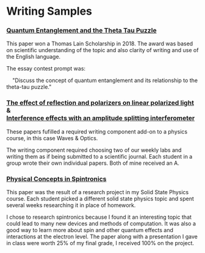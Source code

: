 # Writing Samples 
 
### [Quantum Entanglement and the Theta Tau Puzzle](https://docs.google.com/viewer?url=https://github.com/dxAdam/Writing_Samples/raw/master/use_links_below/QuantumEntanglement.pdf)
 
This paper won a Thomas Lain Scholarship in 2018. The award was based on scientific understanding of the topic and also clarity of writing and use of the English language. 
 
The essay contest prompt was: 

&nbsp; &nbsp; "Discuss the concept of quantum entanglement and its relationship to the theta-tau puzzle." 
 
 
### [The effect of reflection and polarizers on linear polarized light](https://docs.google.com/viewer?url=https://github.com/dxAdam/Writing_Samples/raw/master/use_links_below/PolarizedLight.pdf) &<br>[Interference effects with an amplitude splitting interferometer](https://docs.google.com/viewer?url=https://github.com/dxAdam/Writing_Samples/raw/master/use_links_below/InterferenceEffects.pdf)
 
These papers fufilled a required writing component add-on to a physics course, in this case Waves & Optics.  
     
The writing component required choosing two of our weekly labs and writing them as if being submitted to a scientific journal. Each student in a group wrote their own individual papers. Both of mine received an A.  


### [Physical Concepts in Spintronics](https://docs.google.com/viewer?url=https://github.com/dxAdam/Writing_Samples/raw/master/use_links_below/Spintronics.pdf)

This paper was the result of a research project in my Solid State Physics course. Each student picked a different solid state physics topic and spent several weeks researching it in place of homework. 

I chose to research spintronics because I found it an interesting topic that could lead to many new devices and methods of computation. It was also a good way to learn more about spin and other quantum effects and interactions at the electron level. The paper along with a presentation I gave in class were worth 25% of my final grade, I received 100% on the project. 
